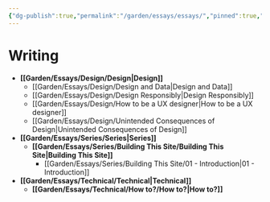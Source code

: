 ```yaml
---
{"dg-publish":true,"permalink":"/garden/essays/essays/","pinned":true,"noteIcon":"1","created":"2024-11-30T22:26:54.062+01:00","updated":"2024-12-19T20:29:05.633+01:00"}
---
```


# Writing

- **[[Garden/Essays/Design/Design\|Design]]**
	- [[Garden/Essays/Design/Design and Data\|Design and Data]]
	- [[Garden/Essays/Design/Design Responsibly\|Design Responsibly]]
	- [[Garden/Essays/Design/How to be a UX designer\|How to be a UX designer]]
	- [[Garden/Essays/Design/Unintended Consequences of Design\|Unintended Consequences of Design]]
- **[[Garden/Essays/Series/Series\|Series]]**
	- **[[Garden/Essays/Series/Building This Site/Building This Site\|Building This Site]]**
		- [[Garden/Essays/Series/Building This Site/01 - Introduction\|01 - Introduction]]
- **[[Garden/Essays/Technical/Technical\|Technical]]**
	- **[[Garden/Essays/Technical/How to?/How to?\|How to?]]**

